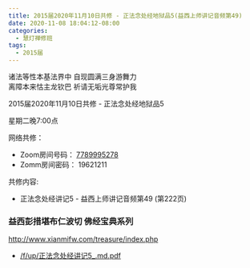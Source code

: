 ```yaml
---
title: 2015届2020年11月10日共修 - 正法念处经地狱品5(益西上师讲记音频第49)
date: 2020-11-08 18:04:12-08:00
categories:
  - 慧灯禅修班
tags:
  - 2015届
---
```

诸法等性本基法界中 自现圆满三身游舞力  
离障本来怙主龙钦巴 祈请无垢光尊常护我  

2015届2020年11月10日共修 - 正法念处经地狱品5

星期二晚7:00点

网络共修：
- Zoom房间号码： [7789995278](https://us02web.zoom.us/j/7789995278?pwd=VjZmbWJFY2k2K0E5RVB2cTNIQmhqUT09)
- Zomm房间密码： 19621211

共修内容: 

* 正法念处经讲记5 - 益西上师讲记音频第49 (第222页)


### 益西彭措堪布仁波切 佛经宝典系列
<http://www.xianmifw.com/treasure/index.php>

- [/f/up/正法念处经讲记5_.md.pdf](https://s3.ca-central-1.wasabisys.com/hddata/f.huidengchanxiu.net/hdv/f/up/正法念处经讲记5_.md.pdf)
